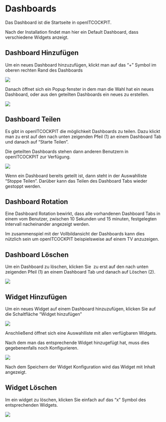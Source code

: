 # Dashboards

Das Dashboard ist die Startseite in openITCOCKPIT. 

Nach der Installation findet man hier ein Default Dashboard, dass verschiedene Widgets anzeigt. 

## Dashboard Hinzufügen

Um ein neues Dashboard hinzuzufügen, klickt man auf das “+” Symbol im oberen rechten Rand des Dashboards

![](/images/dashboards-newdashboard.png)

Danach öffnet sich ein Popup fenster in dem man die Wahl hat ein neues Dashboard, oder aus den geteilten Dashboards ein neues zu erstellen. 

![](/images/dashboards-newdashboardpopup.png)

## Dashboard Teilen

Es gibt in openITCOCKPIT die möglichkeit Dashboards zu teilen. Dazu klickt man zu erst auf den nach unten zeigenden Pfeil (1) an einem Dashboard Tab und danach auf “Starte Teilen”. 

Die geteilten Dashboards stehen dann anderen Benutzern in openITCOCKPIT zur Verfügung.

![](/images/dashboards-sharing.png)

Wenn ein Dashboard bereits geteilt ist, dann steht in der Auswahlliste “Stoppe Teilen”. Darüber kann das Teilen des Dashboard Tabs wieder gestoppt werden.

## Dashboard Rotation

Eine Dashboard Rotation bewirkt, dass alle vorhandenen Dashboard Tabs in einem vom Benutzer, zwischen 10 Sekunden und 15 minuten, festgelegten Intervall nacheinander angezeigt werden.

Im zusammenspiel mit der Vollbildansicht der Dashboards kann dies nützlich sein um openITCOCKPIT beispielsweise auf einem TV anzuzeigen.

## Dashboard Löschen

Um ein Dashboard zu löschen, klicken Sie  zu erst auf den nach unten zeigenden Pfeil (1) an einem Dashboard Tab und danach auf Löschen (2).

![](/images/dashboards-delete.png)

## Widget Hinzufügen 

Um ein neues Widget auf einem Dashboard hinzuzufügen, klicken Sie auf die Schaltfläche “Widget hinzufügen”

![](/images/dashboards-addwidget.png)

Anschließend öffnet sich eine Auswahlliste mit allen verfügbaren Widgets. 

Nach dem man das entsprechende Widget hinzugefügt hat, muss dies gegebenenfalls noch Konfigurieren.

![](/images/dashboard-widgetconfig.png)

Nach dem Speichern der Widget Konfiguration wird das Widget mit Inhalt angezeigt. 

## Widget Löschen

Im ein widget zu löschen, klicken Sie einfach auf das “x” Symbol des entsprechenden Widgets. 

![](/images/dashboards-widgetdelete.png)